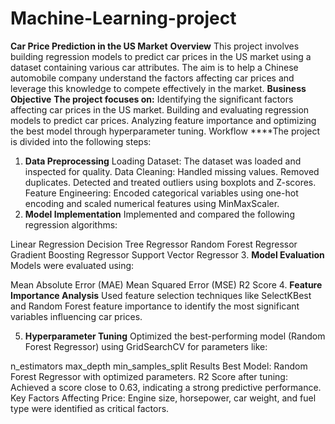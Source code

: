 # Machine-Learning-project
**Car Price Prediction in the US Market**
**Overview**
This project involves building regression models to predict car prices in the US market using a dataset containing various car attributes. The aim is to help a Chinese automobile company understand the factors affecting car prices and leverage this knowledge to compete effectively in the market.
**Business Objective**
**The project focuses on:**
Identifying the significant factors affecting car prices in the US market.
Building and evaluating regression models to predict car prices.
Analyzing feature importance and optimizing the best model through hyperparameter tuning.
Workflow
****The project is divided into the following steps:
1. **Data Preprocessing**
Loading Dataset: The dataset was loaded and inspected for quality.
Data Cleaning:
Handled missing values.
Removed duplicates.
Detected and treated outliers using boxplots and Z-scores.
Feature Engineering: Encoded categorical variables using one-hot encoding and scaled numerical features using MinMaxScaler.
2. **Model Implementation**
Implemented and compared the following regression algorithms:

Linear Regression
Decision Tree Regressor
Random Forest Regressor
Gradient Boosting Regressor
Support Vector Regressor
3. **Model Evaluation**
Models were evaluated using:

Mean Absolute Error (MAE)
Mean Squared Error (MSE)
R2 Score
4. **Feature Importance Analysis**
Used feature selection techniques like SelectKBest and Random Forest feature importance to identify the most significant variables influencing car prices.

5. **Hyperparameter Tuning**
Optimized the best-performing model (Random Forest Regressor) using GridSearchCV for parameters like:

n_estimators
max_depth
min_samples_split
Results
Best Model: Random Forest Regressor with optimized parameters.
R2 Score after tuning: Achieved a score close to 0.63, indicating a strong predictive performance.
Key Factors Affecting Price: Engine size, horsepower, car weight, and fuel type were identified as critical factors.

